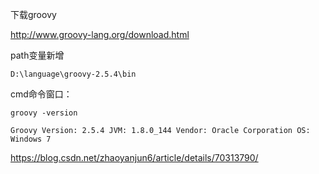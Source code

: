 

下载groovy

http://www.groovy-lang.org/download.html



path变量新增

```
D:\language\groovy-2.5.4\bin
```



cmd命令窗口：  

```shell
groovy -version

Groovy Version: 2.5.4 JVM: 1.8.0_144 Vendor: Oracle Corporation OS: Windows 7
```



https://blog.csdn.net/zhaoyanjun6/article/details/70313790/

